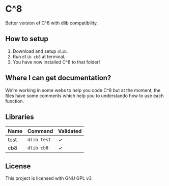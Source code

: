 # C^8
Better version of C^8 with dlib compatibility.

## How to setup
1. Download and setup `dlib`.
2. Run `dlib cb8` at terminal.
3. You have now installed C^8 to that folder!

## Where I can get documentation?
We're working in some webs to help you code C^8 but at the moment, the files have some comments which help you to understando how to use each function.

## Libraries
| Name | Command         | Validated |
|------|-----------------|-----------|
| test | ```dlib test``` | ✓         |
| cb8  | ```dlib cb8```  | ✓         |

## License
This project is licensed with GNU GPL v3
